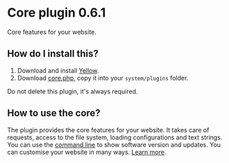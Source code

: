 Core plugin 0.6.1
=================
Core features for your website.

How do I install this?
----------------------
1. Download and install [Yellow](https://github.com/datenstrom/yellow/).  
2. Download [core.php](core.php?raw=true), copy it into your `system/plugins` folder.  

Do not delete this plugin, it's always required.

How to use the core?
--------------------
The plugin provides the core features for your website. It takes care of requests, access to the file system, loading configurations and text strings. You can use the [command line](https://github.com/datenstrom/yellow-extensions/tree/master/plugins/commandline) to show software version and updates. You can customise your website in many ways. [Learn more](https://github.com/datenstrom/yellow/wiki/Yellow-customisation).

